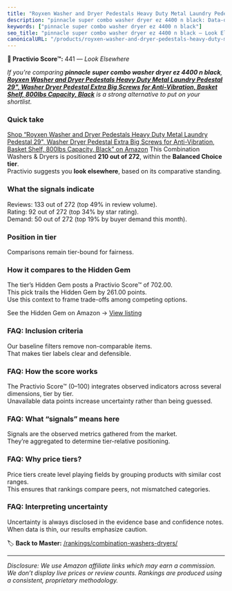 ```yaml
---
title: "Royxen Washer and Dryer Pedestals Heavy Duty Metal Laundry Pedestal 29\", Washer Dryer Pedestal Extra Big Screws for Anti-Vibration, Basket Shelf, 800lbs Capacity, Black"
description: "pinnacle super combo washer dryer ez 4400 n black: Data-driven ranking using the Practivio Score™. Positioned by quality, value, demand, findability, momentum."
keywords: ["pinnacle super combo washer dryer ez 4400 n black"]
seo_title: "pinnacle super combo washer dryer ez 4400 n black — Look Elsewhere (2025)"
canonicalURL: "/products/royxen-washer-and-dryer-pedestals-heavy-duty-metal-laundry-pedestal-29-washer-dryer-pedestal-extra-big-screws-for-anti-vibration-basket-shelf-800lbs-capacity-black-B0DRD22X1Y/"
---
```


**🚫 Practivio Score™:** 441 — _Look Elsewhere_


*If you're comparing **pinnacle super combo washer dryer ez 4400 n black**, **[Royxen Washer and Dryer Pedestals Heavy Duty Metal Laundry Pedestal 29", Washer Dryer Pedestal Extra Big Screws for Anti-Vibration, Basket Shelf, 800lbs Capacity, Black](https://www.amazon.com/dp/B0DRD22X1Y?tag=practivio-20)** is a strong alternative to put on your shortlist.*
### Quick take
[Shop “Royxen Washer and Dryer Pedestals Heavy Duty Metal Laundry Pedestal 29", Washer Dryer Pedestal Extra Big Screws for Anti-Vibration, Basket Shelf, 800lbs Capacity, Black” on Amazon](https://www.amazon.com/dp/B0DRD22X1Y?tag=practivio-20)
This Combination Washers & Dryers is positioned **210 out of 272**, within the **Balanced Choice tier**.  
Practivio suggests you **look elsewhere**, based on its comparative standing.

### What the signals indicate
Reviews: 133 out of 272 (top 49% in review volume).  
Rating: 92 out of 272 (top 34% by star rating).  
Demand: 50 out of 272 (top 19% by buyer demand this month).

### Position in tier
Comparisons remain tier-bound for fairness.

### How it compares to the Hidden Gem
The tier’s Hidden Gem posts a Practivio Score™ of 702.00.  
This pick trails the Hidden Gem by 261.00 points.  
Use this context to frame trade-offs among competing options.  

See the Hidden Gem on Amazon → [View listing](https://www.amazon.com/dp/B0D4282T95?tag=practivio-20)

### FAQ: Inclusion criteria
Our baseline filters remove non-comparable items.  
That makes tier labels clear and defensible.

### FAQ: How the score works
The Practivio Score™ (0–100) integrates observed indicators across several dimensions, tier by tier.  
Unavailable data points increase uncertainty rather than being guessed.

### FAQ: What “signals” means here
Signals are the observed metrics gathered from the market.  
They’re aggregated to determine tier-relative positioning.

### FAQ: Why price tiers?
Price tiers create level playing fields by grouping products with similar cost ranges.  
This ensures that rankings compare peers, not mismatched categories.

### FAQ: Interpreting uncertainty
Uncertainty is always disclosed in the evidence base and confidence notes.  
When data is thin, our results emphasize caution.


🏷️ **Back to Master:** [/rankings/combination-washers-dryers/](/rankings/combination-washers-dryers/)

---
_Disclosure: We use Amazon affiliate links which may earn a commission. We don’t display live prices or review counts. Rankings are produced using a consistent, proprietary methodology._
